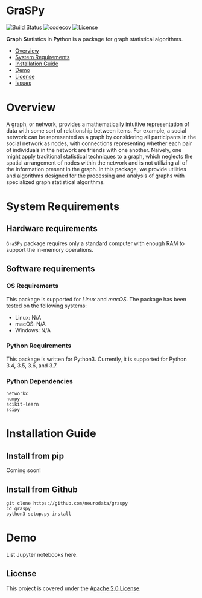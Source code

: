 # GraSPy
[![Build Status](https://travis-ci.org/neurodata/graspy.svg?branch=master)](https://travis-ci.org/neurodata/graspy)
[![codecov](https://codecov.io/gh/neurodata/graspy/branch/master/graph/badge.svg)](https://codecov.io/gh/neurodata/graspy)
[![License](https://img.shields.io/badge/License-Apache%202.0-blue.svg)](https://opensource.org/licenses/Apache-2.0)


**Gra**ph **S**tatistics in **Py**thon is a package for graph statistical algorithms.

- [Overview](#overview)
- [System Requirements](#system-requirements)
- [Installation Guide](#installation-guide)
- [Demo](#demo)
- [License](#license)
- [Issues](https://github.com/neurodata/graspy/issues)

# Overview
A graph, or network, provides a mathematically intuitive representation of data with some sort of relationship between items. For example, a social network can be represented as a graph by considering all participants in the social network as nodes, with connections representing whether each pair of individuals in the network are friends with one another. Naively, one might apply traditional statistical techniques to a graph, which neglects the spatial arrangement of nodes within the network and is not utilizing all of the information present in the graph. In this package, we provide utilities and algorithms designed for the processing and analysis of graphs with specialized graph statistical algorithms.

# System Requirements
## Hardware requirements
`GraSPy` package requires only a standard computer with enough RAM to support the in-memory operations. 

## Software requirements
### OS Requirements
This package is supported for *Linux* and *macOS*. The package has been tested on the following systems:
+ Linux: N/A
+ macOS: N/A
+ Windows: N/A

### Python Requirements
This package is written for Python3. Currently, it is supported for Python 3.4, 3.5, 3.6, and 3.7.

### Python Dependencies
```
networkx
numpy
scikit-learn
scipy
```

# Installation Guide
## Install from pip
Coming soon!

## Install from Github
```
git clone https://github.com/neurodata/graspy
cd graspy
python3 setup.py install
```

# Demo
List Jupyter notebooks here.

## License
This project is covered under the [Apache 2.0 License](https://github.com/neurodata/graspy/blob/master/LICENSE).
